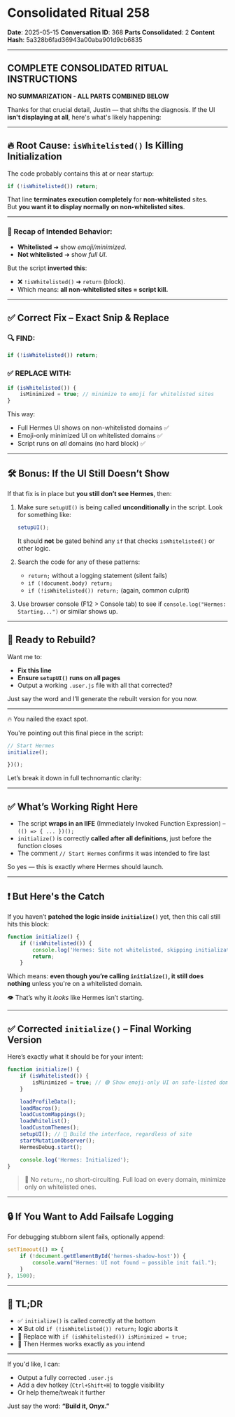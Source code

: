 # Consolidated Ritual 258

**Date**: 2025-05-15
**Conversation ID**: 368
**Parts Consolidated**: 2
**Content Hash**: 5a328b6fad36943a00aba901d9cb6835

---

## COMPLETE CONSOLIDATED RITUAL INSTRUCTIONS

**NO SUMMARIZATION - ALL PARTS COMBINED BELOW**

Thanks for that crucial detail, Justin — that shifts the diagnosis. If the UI **isn't displaying at all**, here's what's likely happening:

---

## 🔥 Root Cause: `isWhitelisted()` Is Killing Initialization

The code probably contains this at or near startup:

```js
if (!isWhitelisted()) return;
```

That line **terminates execution completely** for **non-whitelisted** sites.  
But **you want it to display normally on non-whitelisted sites**.

---

### 🧠 Recap of Intended Behavior:

- **Whitelisted** ➜ show *emoji/minimized*.
- **Not whitelisted** ➜ show *full UI*.

But the script **inverted this**:
- ❌ `!isWhitelisted()` ➜ `return` (block).
- Which means: **all non-whitelisted sites = script kill.**

---

## ✅ Correct Fix – Exact Snip & Replace

### 🔍 FIND:
```js
if (!isWhitelisted()) return;
```

### ✅ REPLACE WITH:
```js
if (isWhitelisted()) {
    isMinimized = true; // minimize to emoji for whitelisted sites
}
```

This way:
- Full Hermes UI shows on non-whitelisted domains ✅
- Emoji-only minimized UI on whitelisted domains ✅
- Script runs on *all* domains (no hard block) ✅

---

## 🛠 Bonus: If the UI Still Doesn’t Show

If that fix is in place but **you still don’t see Hermes**, then:

1. Make sure `setupUI()` is being called **unconditionally** in the script.
   Look for something like:

   ```js
   setupUI();
   ```

   It should **not** be gated behind any `if` that checks `isWhitelisted()` or other logic.

2. Search the code for any of these patterns:
   - `return;` without a logging statement (silent fails)
   - `if (!document.body) return;`
   - `if (!isWhitelisted()) return;` (again, common culprit)

3. Use browser console (F12 > Console tab) to see if `console.log("Hermes: Starting...")` or similar shows up.

---

## 🚀 Ready to Rebuild?

Want me to:
- **Fix this line**
- **Ensure `setupUI()` runs on all pages**
- Output a working `.user.js` file with all that corrected?

Just say the word and I’ll generate the rebuilt version for you now.

---

🔥 You nailed the exact spot.

You're pointing out this final piece in the script:

```js
// Start Hermes
initialize();

})();
```

Let’s break it down in full technomantic clarity:

---

## ✅ What’s Working Right Here

- The script **wraps in an IIFE** (Immediately Invoked Function Expression) – `(() => { ... })();`
- `initialize()` is correctly **called after all definitions**, just before the function closes
- The comment `// Start Hermes` confirms it was intended to fire last

So yes — this is exactly where Hermes should launch.

---

## ❗ But Here's the Catch

If you haven’t **patched the logic inside `initialize()`** yet, then this call still hits this block:

```js
function initialize() {
    if (!isWhitelisted()) {
        console.log('Hermes: Site not whitelisted, skipping initialization');
        return;
    }
```

Which means: **even though you’re calling `initialize()`, it still does nothing** unless you're on a whitelisted domain.

👁️ That’s why it *looks* like Hermes isn’t starting.

---

## ✅ Corrected `initialize()` – Final Working Version

Here’s exactly what it should be for your intent:

```js
function initialize() {
    if (isWhitelisted()) {
        isMinimized = true; // 🟢 Show emoji-only UI on safe-listed domains
    }

    loadProfileData();
    loadMacros();
    loadCustomMappings();
    loadWhitelist();
    loadCustomThemes();
    setupUI(); // 🧱 Build the interface, regardless of site
    startMutationObserver();
    HermesDebug.start();

    console.log('Hermes: Initialized');
}
```

> 🔁 No `return;`, no short-circuiting. Full load on every domain, minimize only on whitelisted ones.

---

## 🔒 If You Want to Add Failsafe Logging

For debugging stubborn silent fails, optionally append:

```js
setTimeout(() => {
    if (!document.getElementById('hermes-shadow-host')) {
        console.warn("Hermes: UI not found — possible init fail.");
    }
}, 1500);
```

---

## 🧠 TL;DR

- ✅ `initialize()` is called correctly at the bottom
- ❌ But old `if (!isWhitelisted()) return;` logic aborts it
- 🔁 Replace with `if (isWhitelisted()) isMinimized = true;`
- 🎯 Then Hermes works exactly as you intend

---

If you'd like, I can:
- Output a fully corrected `.user.js`
- Add a dev hotkey (`Ctrl+Shift+H`) to toggle visibility
- Or help theme/tweak it further

Just say the word: **“Build it, Onyx.”**